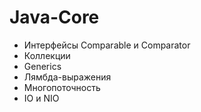 # Java-Core

* Интерфейсы Comparable и Comparator
* Коллекции
* Generics
* Лямбда-выражения
* Многопоточность
* IO и NIO

